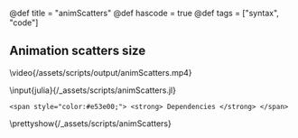 @def title = "animScatters"
@def hascode = true
@def tags = ["syntax", "code"]

## Animation scatters size

\video{/assets/scripts/output/animScatters.mp4}

\input{julia}{/_assets/scripts/animScatters.jl}
~~~
<span style="color:#e53e00;"> <strong> Dependencies </strong> </span>
~~~
\prettyshow{/_assets/scripts/animScatters}
